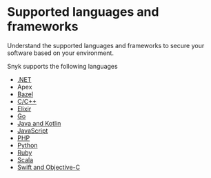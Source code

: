 # Supported languages and frameworks

Understand the supported languages and frameworks to secure your software based on your environment.&#x20;

Snyk supports the following languages&#x20;

* [.NET](broken-reference)
* Apex
* [Bazel](../../scan-applications/snyk-open-source/snyk-open-source-supported-languages-and-package-managers/snyk-for-bazel.md)
* [C/C++](broken-reference)
* [Elixir](../../scan-applications/snyk-open-source/snyk-open-source-supported-languages-and-package-managers/snyk-for-elixir.md)
* [Go](../../scan-applications/snyk-open-source/snyk-open-source-supported-languages-and-package-managers/snyk-for-go.md)
* [Java and Kotlin](broken-reference)
* [JavaScript](../../scan-applications/supported-languages-and-frameworks/javascript.md)
* [PHP](../../scan-applications/supported-languages-and-frameworks/php.md)
* [Python](../snyk-open-source/snyk-open-source-supported-languages-and-package-managers/snyk-for-python.md)&#x20;
* [Ruby](../../scan-applications/snyk-open-source/snyk-open-source-supported-languages-and-package-managers/snyk-for-ruby.md)
* [Scala](../../scan-applications/snyk-open-source/snyk-open-source-supported-languages-and-package-managers/snyk-for-scala.md)
* [Swift and Objective-C](broken-reference)





